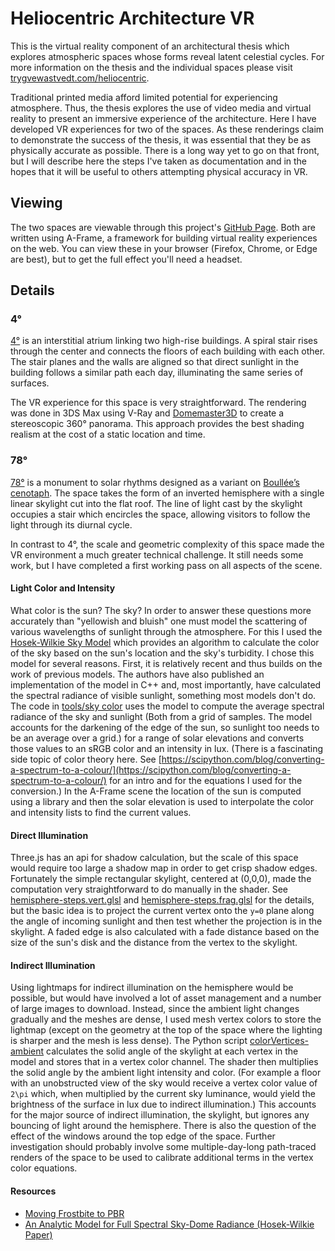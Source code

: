 # Heliocentric Architecture VR

This is the virtual reality component of an architectural thesis which explores atmospheric spaces whose forms reveal latent celestial cycles. For more information on the thesis and the individual spaces please visit [trygvewastvedt.com/heliocentric](http://www.trygvewastvedt.com/heliocentric).

Traditional printed media afford limited potential for experiencing atmosphere. Thus, the thesis explores the use of video media and virtual reality to present an immersive experience of the architecture. Here I have developed VR experiences for two of the spaces. As these renderings claim to demonstrate the success of the thesis, it was essential that they be as physically accurate as possible. There is a long way yet to go on that front, but I will describe here the steps I've taken as documentation and in the hopes that it will be useful to others attempting physical accuracy in VR.

## Viewing
The two spaces are viewable through this project's [GitHub Page](https://twastvedt.github.io/heliocentric-vr/index.html). Both are written using A-Frame, a framework for building virtual reality experiences on the web. You can view these in your browser (Firefox, Chrome, or Edge are best), but to get the full effect you'll need a headset.

## Details

### 4°
[4°](https://twastvedt.github.io/heliocentric-vr/stair-scene.html) is an interstitial atrium linking two high-rise buildings. A spiral stair rises through the center and connects the floors of each building with each other. The stair planes and the walls are aligned so that direct sunlight in the building follows a similar path each day, illuminating the same series of surfaces.

The VR experience for this space is very straightforward. The rendering was done in 3DS Max using V-Ray and [Domemaster3D](https://github.com/zicher3d-org/domemaster-stereo-shader) to create a stereoscopic 360° panorama. This approach provides the best shading realism at the cost of a static location and time.

### 78°
[78°](https://twastvedt.github.io/heliocentric-vr/hemisphere-scene.html) is a monument to solar rhythms designed as a variant on [Boullée’s cenotaph](https://www.archdaily.com/544946/ad-classics-cenotaph-for-newton-etienne-louis-boullee). The space takes the form of an inverted hemisphere with a single linear skylight cut into the flat roof. The line of light cast by the skylight occupies a stair which encircles the space, allowing visitors to follow the light through its diurnal cycle.

In contrast to 4°, the scale and geometric complexity of this space made the VR environment a much greater technical challenge. It still needs some work, but I have completed a first working pass on all aspects of the scene.

#### Light Color and Intensity
What color is the sun? The sky? In order to answer these questions more accurately than "yellowish and bluish" one must model the scattering of various wavelengths of sunlight through the atmosphere. For this I used the [Hosek-Wilkie Sky Model](http://cgg.mff.cuni.cz/projects/SkylightModelling/) which provides an algorithm to calculate the color of the sky based on the sun's location and the sky's turbidity. I chose this model for several reasons. First, it is relatively recent and thus builds on the work of previous models. The authors have also published an implementation of the model in C++ and, most importantly, have calculated the spectral radiance of visible sunlight, something most models don't do. The code in [tools/sky color](https://github.com/twastvedt/heliocentric-vr/tree/master/tools/sky%20color) uses the model to compute the average spectral radiance of the sky and sunlight (Both from a grid of samples. The model accounts for the darkening of the edge of the sun, so sunlight too needs to be an average over a grid.) for a range of solar elevations and converts those values to an sRGB color and an intensity in lux. (There is a fascinating side topic of color theory here. See [https://scipython.com/blog/converting-a-spectrum-to-a-colour/](https://scipython.com/blog/converting-a-spectrum-to-a-colour/) for an intro and for the equations I used for the conversion.) In the A-Frame scene the location of the sun is computed using a library and then the solar elevation is used to interpolate the color and intensity lists to find the current values.

#### Direct Illumination
Three.js has an api for shadow calculation, but the scale of this space would require too large a shadow map in order to get crisp shadow edges. Fortunately the simple rectangular skylight, centered at (0,0,0), made the computation very straightforward to do manually in the shader. See [hemisphere-steps.vert.glsl](https://github.com/twastvedt/heliocentric-vr/blob/master/src/shaders/hemisphere-steps.vert.glsl) and [hemisphere-steps.frag.glsl](https://github.com/twastvedt/heliocentric-vr/blob/master/src/shaders/hemisphere-steps.frag.glsl) for the details, but the basic idea is to project the current vertex onto the `y=0` plane along the angle of incoming sunlight and then test whether the projection is in the skylight. A faded edge is also calculated with a fade distance based on the size of the sun's disk and the distance from the vertex to the skylight.

#### Indirect Illumination
Using lightmaps for indirect illumination on the hemisphere would be possible, but would have involved a lot of asset management and a number of large images to download. Instead, since the ambient light changes gradually and the meshes are dense, I used mesh vertex colors to store the lightmap (except on the geometry at the top of the space where the lighting is sharper and the mesh is less dense). The Python script [colorVertices-ambient](https://github.com/twastvedt/heliocentric-vr/tree/master/tools/blender%20scripts/colorVertices-ambient.py) calculates the solid angle of the skylight at each vertex in the model and stores that in a vertex color channel. The shader then multiplies the solid angle by the ambient light intensity and color. (For example a floor with an unobstructed view of the sky would receive a vertex color value of `2\pi` which, when multiplied by the current sky luminance, would yield the brightness of the surface in lux due to indirect illumination.) This accounts for the major source of indirect illumination, the skylight, but ignores any bouncing of light around the hemisphere. There is also the question of the effect of the windows around the top edge of the space. Further investigation should probably involve some multiple-day-long path-traced renders of the space to be used to calibrate additional terms in the vertex color equations.

#### Resources
* [Moving Frostbite to PBR](https://www.ea.com/frostbite/news/moving-frostbite-to-pb)
* [An Analytic Model for Full Spectral Sky-Dome Radiance (Hosek-Wilkie Paper)](http://cgg.mff.cuni.cz/projects/SkylightModelling/HosekWilkie_SkylightModel_SIGGRAPH2012_Preprint_lowres.pdf)
